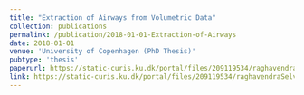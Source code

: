 ```yaml
---
title: "Extraction of Airways from Volumetric Data"
collection: publications
permalink: /publication/2018-01-01-Extraction-of-Airways
date: 2018-01-01
venue: 'University of Copenhagen (PhD Thesis)'
pubtype: 'thesis'
paperurl: https://static-curis.ku.dk/portal/files/209119534/raghavendraSelvanPhDThesis.pdf
link: https://static-curis.ku.dk/portal/files/209119534/raghavendraSelvanPhDThesis.pdf
---
```


